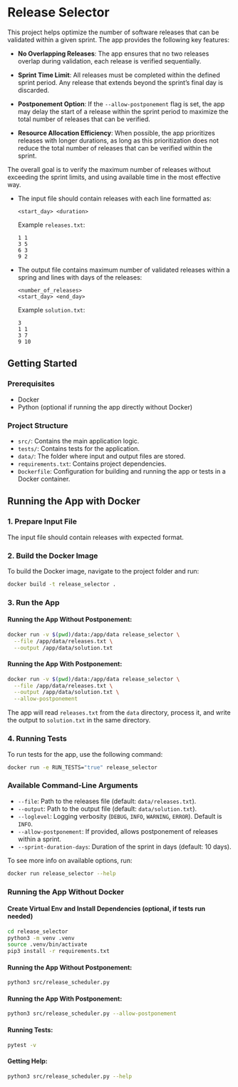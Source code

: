 # Release Selector

This project helps optimize the number of software releases that can be validated within a given sprint. The app
provides the following key features:

- **No Overlapping Releases**: The app ensures that no two releases overlap during validation, each release is verified
  sequentially.

- **Sprint Time Limit**: All releases must be completed within the defined sprint period. Any release that extends
  beyond the sprint’s final day is discarded.

- **Postponement Option**: If the `--allow-postponement` flag is set, the app may delay the start of a release within
  the sprint period to maximize the total number of releases that can be verified.

- **Resource Allocation Efficiency**: When possible, the app prioritizes releases with longer durations, as long as this
  prioritization does not reduce the total number of releases that can be verified within the sprint.

The overall goal is to verify the maximum number of releases without exceeding the sprint limits, and using available
time in the most effective way.

- The input file should contain releases with each line formatted as:

  ```
  <start_day> <duration>
  ```

  Example `releases.txt`:

  ```
  1 1
  3 5
  6 3
  9 2
  ```

- The output file contains maximum number of validated releases within a spring and lines with days of the releases:

  ```
  <number_of_releases>
  <start_day> <end_day>
  ```

  Example `solution.txt`:

  ```
  3
  1 1
  3 7
  9 10
  ```

## Getting Started

### Prerequisites

- Docker
- Python (optional if running the app directly without Docker)

### Project Structure

- `src/`: Contains the main application logic.
- `tests/`: Contains tests for the application.
- `data/`: The folder where input and output files are stored.
- `requirements.txt`: Contains project dependencies.
- `Dockerfile`: Configuration for building and running the app or tests in a Docker container.

## Running the App with Docker

### 1. **Prepare Input File**

The input file should contain releases with expected format.

### 2. **Build the Docker Image**

To build the Docker image, navigate to the project folder and run:

   ```bash
   docker build -t release_selector .
   ```

### 3. **Run the App**

#### Running the App Without Postponement:

```bash
docker run -v $(pwd)/data:/app/data release_selector \
  --file /app/data/releases.txt \
  --output /app/data/solution.txt
```

#### Running the App With Postponement:

```bash
docker run -v $(pwd)/data:/app/data release_selector \
  --file /app/data/releases.txt \
  --output /app/data/solution.txt \
  --allow-postponement
```

The app will read `releases.txt` from the `data` directory, process it, and write the output to `solution.txt` in the
same directory.

### 4. **Running Tests**

To run tests for the app, use the following command:

```bash
docker run -e RUN_TESTS="true" release_selector
   ```

### Available Command-Line Arguments

- `--file`: Path to the releases file (default: `data/releases.txt`).
- `--output`: Path to the output file (default: `data/solution.txt`).
- `--loglevel`: Logging verbosity (`DEBUG`, `INFO`, `WARNING`, `ERROR`). Default is `INFO`.
- `--allow-postponement`: If provided, allows postponement of releases within a sprint.
- `--sprint-duration-days`: Duration of the sprint in days (default: 10 days).

To see more info on available options, run:

```bash
docker run release_selector --help
   ```

### Running the App Without Docker

#### Create Virtual Env and Install Dependencies (optional, if tests run needed)

```bash
cd release_selector
python3 -m venv .venv
source .venv/bin/activate
pip3 install -r requirements.txt
   ```

#### Running the App Without Postponement:

```bash
python3 src/release_scheduler.py
```

#### Running the App With Postponement:

```bash
python3 src/release_scheduler.py --allow-postponement
```

#### Running Tests:

```bash
pytest -v
```

#### Getting Help:

```bash
python3 src/release_scheduler.py --help
```
